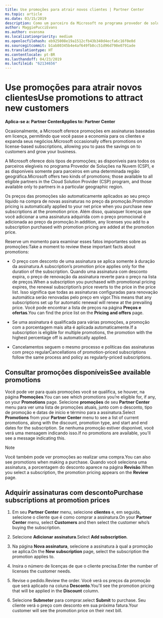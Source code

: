 ```yaml
---
title: Use promoções para atrair novos clientes | Partner Center
ms.topic: article
ms.date: 03/15/2019
description: Como um parceiro da Microsoft no programa provedor de soluções na nuvem, você pode adquirir assinaturas no preço da promoção e repassar a economia para seus clientes.
author: MaggiePucciEvans
ms.author: evansma
ms.localizationpriority: medium
ms.openlocfilehash: eb925008e19a1512cfb43b340d4ecfa6c16f0e0d
ms.sourcegitcommit: b1ab80345b4e4af649fb8cc51d96d798e0791ade
ms.translationtype: HT
ms.contentlocale: pt-BR
ms.lasthandoff: 04/23/2019
ms.locfileid: "62134656"
---
```

# <a name="use-promotions-to-attract-new-customers"></a><span data-ttu-id="ba3c9-103">Use promoções para atrair novos clientes</span><span class="sxs-lookup"><span data-stu-id="ba3c9-103">Use promotions to attract new customers</span></span>  

<span data-ttu-id="ba3c9-104">**Aplica-se a: Partner Center**</span><span class="sxs-lookup"><span data-stu-id="ba3c9-104">**Applies to: Partner Center**</span></span>

<!--[FWLink: https://go.microsoft.com/fwlink/?linkid=852469]-->

<span data-ttu-id="ba3c9-105">Ocasionalmente, a Microsoft oferece promoções em assinaturas baseadas em licença, permitindo que você passe a economia para os clientes e expanda seus negócios.</span><span class="sxs-lookup"><span data-stu-id="ba3c9-105">Microsoft occasionally offers promotions on license-based subscriptions, allowing you to pass the savings on to customers and grow your business.</span></span> 

<span data-ttu-id="ba3c9-106">A Microsoft oferece dois tipos de promoções; as disponíveis para todos os parceiros elegíveis no programa Provedor de Soluções na Nuvem (CSP), e as disponíveis somente para parceiros em uma determinada região geográfica.</span><span class="sxs-lookup"><span data-stu-id="ba3c9-106">Microsoft offers two kinds of promotions; those available to all eligible partners in the Cloud Solution Provider (CSP) program, and those available only to partners in a particular geographic region.</span></span>

<span data-ttu-id="ba3c9-107">Os preços das promoções são automaticamente aplicados ao seu preço líquido na compra de novas assinaturas no preço da promoção.</span><span class="sxs-lookup"><span data-stu-id="ba3c9-107">Promotion pricing is automatically applied to your net price when you purchase new subscriptions at the promotion price.</span></span> <span data-ttu-id="ba3c9-108">Além disso, quaisquer licenças que você adicionar a uma assinatura adquirida com o preço promocional é adicionada ao preço da promoção.</span><span class="sxs-lookup"><span data-stu-id="ba3c9-108">In addition, any licenses you add to a subscription purchased with promotion pricing are added at the promotion price.</span></span> 

<span data-ttu-id="ba3c9-109">Reserve um momento para examinar esses fatos importantes sobre as promoções:</span><span class="sxs-lookup"><span data-stu-id="ba3c9-109">Take a moment to review these important facts about promotions:</span></span>

-   <span data-ttu-id="ba3c9-110">O preço com desconto de uma assinatura se aplica somente à duração da assinatura.</span><span class="sxs-lookup"><span data-stu-id="ba3c9-110">A subscription’s promotion price applies only for the duration of the subscription.</span></span> <span data-ttu-id="ba3c9-111">Quando uma assinatura com desconto expira, o preço de renovação da assinatura reverte para o preço na lista de preços.</span><span class="sxs-lookup"><span data-stu-id="ba3c9-111">When a subscription you purchased with promotional pricing expires, the renewal subscription’s price reverts to the price in the price list.</span></span> <span data-ttu-id="ba3c9-112">Isso significa que todas as assinaturas configuradas para renovação automática serão renovadas pelo preço em vigor.</span><span class="sxs-lookup"><span data-stu-id="ba3c9-112">This means that any subscriptions set up for automatic renewal will renew at the prevailing price.</span></span> <span data-ttu-id="ba3c9-113">Você pode encontrar a lista de preços na página **Preços e ofertas**.</span><span class="sxs-lookup"><span data-stu-id="ba3c9-113">You can find the price list on the **Pricing and offers** page.</span></span> 

-   <span data-ttu-id="ba3c9-114">Se uma assinatura é qualificada para várias promoções, a promoção com a porcentagem mais alta é aplicada automaticamente.</span><span class="sxs-lookup"><span data-stu-id="ba3c9-114">If a subscription is eligible for multiple promotions, the promotion with the highest percentage off is automatically applied.</span></span>

-   <span data-ttu-id="ba3c9-115">Cancelamentos seguem o mesmo processo e políticas das assinaturas com preço regular</span><span class="sxs-lookup"><span data-stu-id="ba3c9-115">Cancellations of promotion-priced subscriptions follow the same process and policy as regularly-priced subscriptions.</span></span>

## <a name="see-available-promotions"></a><span data-ttu-id="ba3c9-116">Consultar promoções disponíveis</span><span class="sxs-lookup"><span data-stu-id="ba3c9-116">See available promotions</span></span>

<span data-ttu-id="ba3c9-117">Você pode ver para quais promoções você se qualifica, se houver, na página **Promoções**.</span><span class="sxs-lookup"><span data-stu-id="ba3c9-117">You can see which promotions you’re eligible for, if any, on your **Promotions** page.</span></span> <span data-ttu-id="ba3c9-118">Selecione **promoções** de seu **Partner Center** menu para ver uma lista de promoções atuais, junto com o desconto, tipo de promoção e datas de início e término para a assinatura.</span><span class="sxs-lookup"><span data-stu-id="ba3c9-118">Select **Promotions** from your **Partner Center** menu to see a list of current promotions, along with the discount, promotion type, and start and end dates for the subscription.</span></span> <span data-ttu-id="ba3c9-119">Se nenhuma promoção estiver disponível, você verá uma mensagem indicando isso.</span><span class="sxs-lookup"><span data-stu-id="ba3c9-119">If no promotions are available, you'll see a message indicating this.</span></span> 

> [!NOTE]  
> <span data-ttu-id="ba3c9-120">Você também pode ver promoções ao realizar uma compra.</span><span class="sxs-lookup"><span data-stu-id="ba3c9-120">You can also see promotions when making a purchase.</span></span> <span data-ttu-id="ba3c9-121">Quando você seleciona uma assinatura, a porcentagem do desconto aparece na página **Revisão**.</span><span class="sxs-lookup"><span data-stu-id="ba3c9-121">When you select a subscription, the promotion pricing appears on the **Review** page.</span></span>

## <a name="purchase-subscriptions-at-promotion-prices"></a><span data-ttu-id="ba3c9-122">Adquirir assinaturas com desconto</span><span class="sxs-lookup"><span data-stu-id="ba3c9-122">Purchase subscriptions at promotion prices</span></span>

1. <span data-ttu-id="ba3c9-123">Em seu **Partner Center** menu, selecione **clientes** e, em seguida, selecione o cliente que é como comprar a assinatura.</span><span class="sxs-lookup"><span data-stu-id="ba3c9-123">On your **Partner Center** menu, select **Customers** and then select the customer who’s buying the subscription.</span></span> 

2. <span data-ttu-id="ba3c9-124">Selecione **Adicionar assinatura**.</span><span class="sxs-lookup"><span data-stu-id="ba3c9-124">Select **Add subscription**.</span></span>

3. <span data-ttu-id="ba3c9-125">Na página **Nova assinatura**, selecione a assinatura à qual a promoção se aplica.</span><span class="sxs-lookup"><span data-stu-id="ba3c9-125">On the **New subscription** page, select the subscription the promotion applies to.</span></span>

4. <span data-ttu-id="ba3c9-126">Insira o número de licenças de que o cliente precisa.</span><span class="sxs-lookup"><span data-stu-id="ba3c9-126">Enter the number of licenses the customer needs.</span></span> 

5. <span data-ttu-id="ba3c9-127">Revise o pedido.</span><span class="sxs-lookup"><span data-stu-id="ba3c9-127">Review the order.</span></span> <span data-ttu-id="ba3c9-128">Você verá os preços da promoção que será aplicado na coluna **Desconto**.</span><span class="sxs-lookup"><span data-stu-id="ba3c9-128">You'll see the promotion pricing that will be applied in the **Discount** column.</span></span>  

6.  <span data-ttu-id="ba3c9-129">Selecione **Submeter** para comprar.</span><span class="sxs-lookup"><span data-stu-id="ba3c9-129">select **Submit** to purchase.</span></span> <span data-ttu-id="ba3c9-130">Seu cliente verá o preço com desconto em sua próxima fatura.</span><span class="sxs-lookup"><span data-stu-id="ba3c9-130">Your customer will see the promotion price on their next bill.</span></span>  



